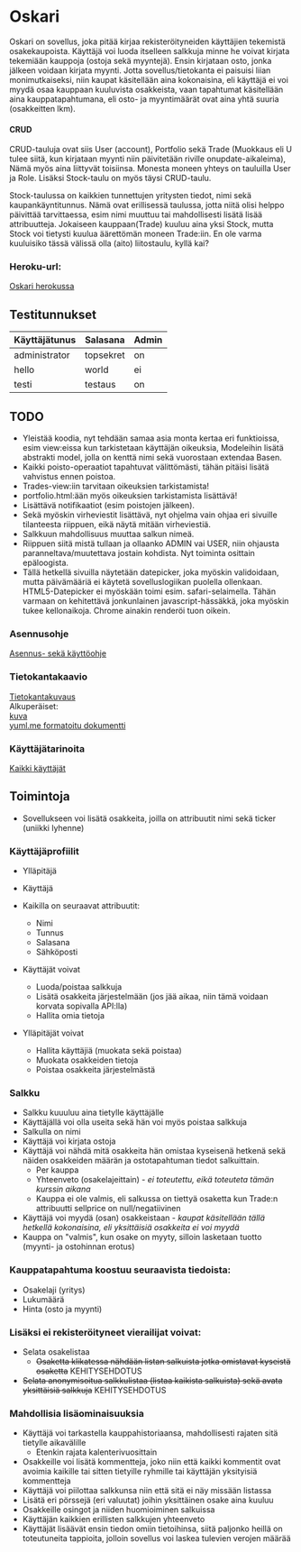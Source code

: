 # Oskari
Oskari on sovellus, joka pitää kirjaa rekisteröityneiden käyttäjien tekemistä osakekaupoista. Käyttäjä voi luoda itselleen salkkuja minne he voivat kirjata tekemiään kauppoja (ostoja sekä myyntejä). Ensin kirjataan osto, jonka jälkeen voidaan kirjata myynti. Jotta sovellus/tietokanta ei paisuisi liian monimutkaiseksi, niin kaupat käsitellään aina kokonaisina, eli käyttäjä ei voi myydä osaa kauppaan kuuluvista osakkeista, vaan tapahtumat käsitellään aina kauppatapahtumana, eli osto- ja myyntimäärät ovat aina yhtä suuria (osakkeitten lkm).  

#### CRUD
CRUD-tauluja ovat siis User (account), Portfolio sekä Trade (Muokkaus eli U tulee siitä, kun kirjataan myynti niin päivitetään riville onupdate-aikaleima), Nämä myös aina liittyvät toisiinsa. Monesta moneen yhteys on tauluilla User ja Role. Lisäksi Stock-taulu on myös täysi CRUD-taulu.

Stock-taulussa on kaikkien tunnettujen yritysten tiedot, nimi sekä kaupankäyntitunnus. Nämä ovat erillisessä taulussa, jotta niitä olisi helppo päivittää tarvittaessa, esim nimi muuttuu tai mahdollisesti lisätä lisää attribuutteja. Jokaiseen kauppaan(Trade) kuuluu aina yksi Stock, mutta Stock voi tietysti kuulua äärettömän moneen Trade:iin. En ole varma kuuluisiko tässä välissä olla (aito) liitostaulu, kyllä kai?

### Heroku-url:
[Oskari herokussa](https://oskari.herokuapp.com/)

## Testitunnukset
| Käyttäjätunus | Salasana  | Admin |
|---------------|-----------|-------|
| administrator | topsekret | on    |
| hello         | world     | ei    |
| testi         | testaus   | on    |

## TODO
- Yleistää koodia, nyt tehdään samaa asia monta kertaa eri funktioissa, esim view:eissa kun tarkistetaan käyttäjän oikeuksia, Modeleihin lisätä abstrakti model, jolla on kenttä nimi sekä vuorostaan extendaa Basen.
- Kaikki poisto-operaatiot tapahtuvat välittömästi, tähän pitäisi lisätä vahvistus ennen poistoa.
- Trades-view:iin tarvitaan oikeuksien tarkistamista!
- portfolio.html:ään myös oikeuksien tarkistamista lisättävä!
- Lisättävä notifikaatiot (esim poistojen jälkeen).
- Sekä myöskin virheviestit lisättävä, nyt ohjelma vain ohjaa eri sivuille tilanteesta riippuen, eikä näytä mitään virheviestiä.
- Salkkuun mahdollisuus muuttaa salkun nimeä.
- Riippuen siitä mistä tullaan ja ollaanko ADMIN vai USER, niin ohjausta paranneltava/muutettava jostain kohdista. Nyt toiminta osittain epäloogista.
- Tällä hetkellä sivuilla näytetään datepicker, joka myöskin validoidaan, mutta päivämääriä ei käytetä sovelluslogiikan puolella ollenkaan. HTML5-Datepicker ei myöskään toimi esim. safari-selaimella. Tähän varmaan on kehitettävä jonkunlainen javascript-hässäkkä, joka myöskin tukee kellonaikoja. Chrome ainakin renderöi tuon oikein.


### Asennusohje
[Asennus- sekä käyttöohje](https://github.com/kordaniel/oskari/tree/master/documentation/user_guide.md)  
### Tietokantakaavio
[Tietokantakuvaus](https://github.com/kordaniel/oskari/tree/master/documentation/db/db_description.md)  
Alkuperäiset:  
[kuva](https://github.com/kordaniel/oskari/tree/master/documentation/db/db_schema.jpg)  
[yuml.me formatoitu dokumentti](https://github.com/kordaniel/oskari/tree/master/documentation/db/db_schema_yuml.txt)  

### Käyttäjätarinoita
[Kaikki käyttäjät](https://github.com/kordaniel/oskari/tree/master/documentation/user_stories.md)

## Toimintoja
* Sovellukseen voi lisätä osakkeita, joilla on attribuutit nimi sekä ticker (uniikki lyhenne)

### Käyttäjäprofiilit
* Ylläpitäjä
* Käyttäjä

* Kaikilla on seuraavat attribuutit:
  * Nimi
  * Tunnus
  * Salasana
  * Sähköposti

* Käyttäjät voivat
  * Luoda/poistaa salkkuja
  * Lisätä osakkeita järjestelmään (jos jää aikaa, niin tämä voidaan korvata sopivalla API:lla)
  * Hallita omia tietoja

* Ylläpitäjät voivat
  * Hallita käyttäjiä (muokata sekä poistaa)
  * Muokata osakkeiden tietoja
  * Poistaa osakkeita järjestelmästä

### Salkku
* Salkku kuuuluu aina tietylle käyttäjälle
* Käyttäjällä voi olla useita sekä hän voi myös poistaa salkkuja
* Salkulla on nimi
* Käyttäjä voi kirjata ostoja
* Käyttäjä voi nähdä mitä osakkeita hän omistaa kyseisenä hetkenä sekä näiden osakkeiden määrän ja ostotapahtuman tiedot salkuittain.
  * Per kauppa
  * Yhteenveto (osakelajeittain) - _ei toteutettu, eikä toteuteta tämän kurssin aikana_
  * Kauppa ei ole valmis, eli salkussa on tiettyä osaketta kun Trade:n attribuutti sellprice on null/negatiivinen
* Käyttäjä voi myydä (osan) osakkeistaan - _kaupat käsitellään tällä hetkellä kokonaisina, eli yksittäisiä osakkeita ei voi myydä_
* Kauppa on "valmis", kun osake on myyty, silloin lasketaan tuotto (myynti- ja ostohinnan erotus)

### Kauppatapahtuma koostuu seuraavista tiedoista:
* Osakelaji (yritys)
* Lukumäärä
* Hinta (osto ja myynti)

### Lisäksi ei rekisteröityneet vierailijat voivat:
* Selata osakelistaa
  * ~~Osaketta klikatessa nähdään listan salkuista jotka omistavat kyseistä osaketta~~ KEHITYSEHDOTUS
* ~~Selata anonymisoitua salkkulistaa (listaa kaikista salkuista) sekä avata yksittäisiä salkkuja~~ KEHITYSEHDOTUS

### Mahdollisia lisäominaisuuksia
* Käyttäjä voi tarkastella kauppahistoriaansa, mahdollisesti rajaten sitä tietylle aikavälille
  * Etenkin rajata kalenterivuosittain
* Osakkeille voi lisätä kommentteja, joko niin että kaikki kommentit ovat avoimia kaikille tai sitten tietyille ryhmille tai käyttäjän yksityisiä kommentteja
* Käyttäjä voi piilottaa salkkunsa niin että sitä ei näy missään listassa
* Lisätä eri pörssejä (eri valuutat) joihin yksittäinen osake aina kuuluu
* Osakkeille osingot ja niiden huomioiminen salkuissa
* Käyttäjän kaikkien erillisten salkkujen yhteenveto
* Käyttäjät lisäävät ensin tiedon omiin tietoihinsa, siitä paljonko heillä on toteutuneita tappioita, jolloin sovellus voi laskea tulevien verojen määrää
